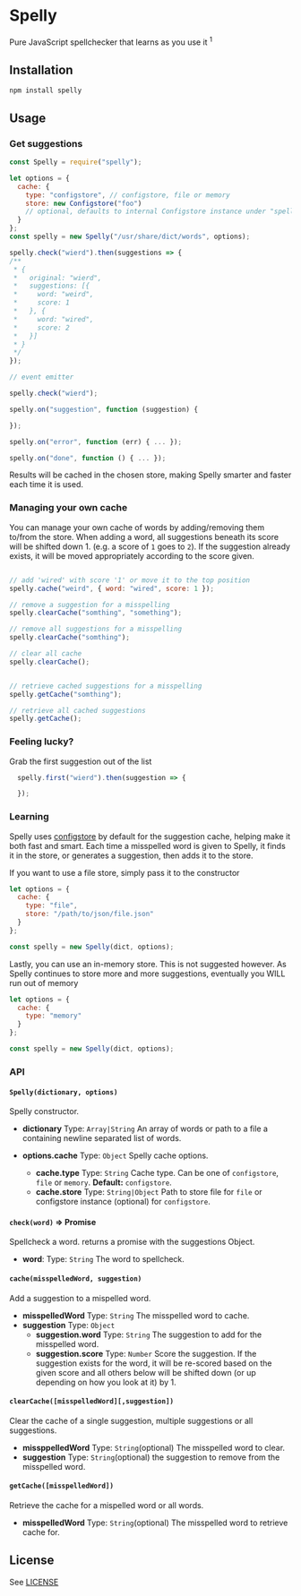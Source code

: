 # Spelly

Pure JavaScript spellchecker that learns as you use it <sup>1</sup>

## Installation

```
npm install spelly
```

## Usage

### Get suggestions

```javascript
const Spelly = require("spelly");

let options = {
  cache: {
    type: "configstore", // configstore, file or memory
    store: new Configstore("foo")
    // optional, defaults to internal Configstore instance under "spelly"
  }
};
const spelly = new Spelly("/usr/share/dict/words", options);

spelly.check("wierd").then(suggestions => {
/**
 * {
 *   original: "wierd",
 *   suggestions: [{
 *     word: "weird",
 *     score: 1
 *   }, {
 *     word: "wired",
 *     score: 2
 *   }]
 * }
 */
});

// event emitter

spelly.check("wierd");

spelly.on("suggestion", function (suggestion) {

});

spelly.on("error", function (err) { ... });

spelly.on("done", function () { ... });
```

Results will be cached in the chosen store, making Spelly smarter and faster
each time it is used.

### Managing your own cache

You can manage your own cache of words by adding/removing them to/from the store.
When adding a word, all suggestions beneath its score will be shifted down 1.
(e.g. a score of `1` goes to `2`). If the suggestion already exists, it will be
moved appropriately according to the score given.

```javascript

// add 'wired' with score '1' or move it to the top position
spelly.cache("weird", { word: "wired", score: 1 });

// remove a suggestion for a misspelling
spelly.clearCache("somthing", "something");

// remove all suggestions for a misspelling
spelly.clearCache("somthing");

// clear all cache
spelly.clearCache();


// retrieve cached suggestions for a misspelling
spelly.getCache("somthing");

// retrieve all cached suggestions
spelly.getCache();
```

### Feeling lucky?

Grab the first suggestion out of the list

```javascript
  spelly.first("wierd").then(suggestion => {

  });
```

### Learning

Spelly uses [configstore]() by default for the suggestion cache, helping make it
both fast and smart. Each time a misspelled word is given to Spelly, it finds it
in the store, or generates a suggestion, then adds it to the store.

If you want to use a file store, simply pass it to the constructor

```javascript
let options = {
  cache: {
    type: "file",
    store: "/path/to/json/file.json"
  }
};

const spelly = new Spelly(dict, options);
```

Lastly, you can use an in-memory store. This is not suggested however. As Spelly
continues to store more and more suggestions, eventually you WILL run out of memory

```javascript
let options = {
  cache: {
    type: "memory"
  }
};

const spelly = new Spelly(dict, options);
```

### API

#### `Spelly(dictionary, options)`

Spelly constructor.

  - **dictionary** Type: `Array|String` An array of words or path to a file a
    containing newline separated list of words.
  - **options.cache** Type: `Object` Spelly cache options.

    - **cache.type** Type: `String` Cache type. Can be one of `configstore`,
      `file` or `memory`. **Default:** `configstore`.
    - **cache.store** Type: `String|Object` Path to store file for `file` or
      configstore instance (optional) for `configstore`.

#### `check(word)` => Promise

Spellcheck a word. returns a promise with the suggestions Object.

 - **word**: Type: `String` The word to spellcheck.

#### `cache(misspelledWord, suggestion)`

Add a suggestion to a mispelled word.

 - **misspelledWord** Type: `String` The misspelled word to cache.
 - **suggestion** Type: `Object`
   - **suggestion.word** Type: `String` The suggestion to add for the misspelled word.
   - **suggestion.score** Type: `Number` Score the suggestion. If the suggestion
exists for the word, it will be re-scored based on the given score and all others
below will be shifted down (or up depending on how you look at it) by 1.

#### `clearCache([misspelledWord][,suggestion])`

Clear the cache of a single suggestion, multiple suggestions or all suggestions.

 - **missppelledWord** Type: `String`(optional) The misspelled word to clear.
 - **suggestion** Type: `String`(optional) the suggestion to remove from the
   misspelled word.

#### `getCache([misspelledWord])`

Retrieve the cache for a mispelled word or all words.

 - **misspelledWord** Type: `String`(optional) The misspelled word to retrieve
   cache for.


## License

See [LICENSE](license.md)
